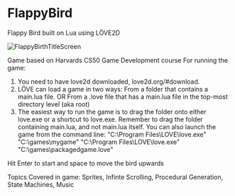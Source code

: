 # FlappyBird
Flappy Bird built on Lua using LÖVE2D

![FlappyBirthTitleScreen](https://github.com/bcheung0/FlappyBird/assets/9855299/2c077091-9108-4552-8e8c-a019b40bcf69)

Game based on Harvards CS50 Game Development course
For running the game:
1. You need to have love2d downloaded, love2d.org/#download.
2. LÖVE can load a game in two ways:
 From a folder that contains a main.lua file.
 OR
 From a .love file that has a main.lua file in the top-most directory level (aka root)
3. The easiest way to run the game is to drag the folder onto either love.exe or a shortcut to love.exe. Remember to drag the folder containing main.lua, and not main.lua itself.
 You can also launch the game from the command line:
"C:\Program Files\LOVE\love.exe" "C:\games\mygame"
"C:\Program Files\LOVE\love.exe" "C:\games\packagedgame.love"

Hit Enter to start and space to move the bird upwards

Topics Covered in game: Sprites, Infinte Scrolling, Procedural Generation, State Machines, Music 
